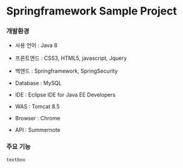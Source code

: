 # Springframework Sample Project

### 개발환경
- 사용 언어 : Java 8

- 프론트엔드 : CSS3, HTML5, javascript, Jquery

- 백엔드 : Springframework, SpringSecurity

- Database : MySQL

- IDE : Eclipse IDE for Java EE Developers

- WAS : Tomcat 8.5

- Browser : Chrome

- API : Summernote

### 주요 기능
`textbox`
